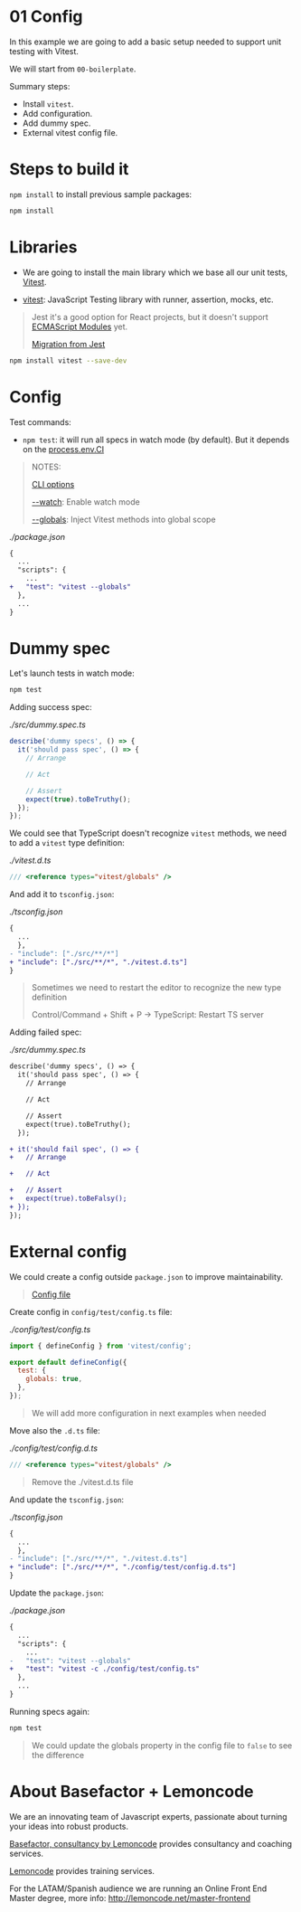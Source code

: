 # 01 Config

In this example we are going to add a basic setup needed to support unit testing with Vitest.

We will start from `00-boilerplate`.

Summary steps:

- Install `vitest`.
- Add configuration.
- Add dummy spec.
- External vitest config file.

# Steps to build it

`npm install` to install previous sample packages:

```bash
npm install
```

# Libraries

- We are going to install the main library which we base all our unit tests, [Vitest](https://vitest.dev/).

- [vitest](https://github.com/vitest-dev/vitest): JavaScript Testing library with runner, assertion, mocks, etc.

> Jest it's a good option for React projects, but it doesn't support [ECMAScript Modules](https://jestjs.io/docs/ecmascript-modules) yet.
>
> [Migration from Jest](https://vitest.dev/guide/migration.html#migrating-from-jest)

```bash
npm install vitest --save-dev
```

# Config

Test commands:
  - `npm test`: it will run all specs in watch mode (by default). But it depends on the [process.env.CI](https://vitest.dev/config/#watch)

> NOTES:
>
> [CLI options](https://vitest.dev/guide/cli.html#options)
>
> [--watch](https://vitest.dev/guide/cli.html#watch): Enable watch mode
>
> [--globals](https://vitest.dev/guide/cli.html#globals): Inject Vitest methods into global scope

_./package.json_

```diff
{
  ...
  "scripts": {
    ...
+   "test": "vitest --globals"
  },
  ...
}
```

# Dummy spec

Let's launch tests in watch mode:

```bash
npm test
```

Adding success spec:

_./src/dummy.spec.ts_

```javascript
describe('dummy specs', () => {
  it('should pass spec', () => {
    // Arrange

    // Act

    // Assert
    expect(true).toBeTruthy();
  });
});
```

We could see that TypeScript doesn't recognize `vitest` methods, we need to add a `vitest` type definition:

_./vitest.d.ts_

```ts
/// <reference types="vitest/globals" />

```

And add it to `tsconfig.json`:

_./tsconfig.json_

```diff
{
  ...
  },
- "include": ["./src/**/*"]
+ "include": ["./src/**/*", "./vitest.d.ts"]
}

```

> Sometimes we need to restart the editor to recognize the new type definition
>
> Control/Command + Shift + P -> TypeScript: Restart TS server

Adding failed spec:

_./src/dummy.spec.ts_

```diff
describe('dummy specs', () => {
  it('should pass spec', () => {
    // Arrange

    // Act

    // Assert
    expect(true).toBeTruthy();
  });

+ it('should fail spec', () => {
+   // Arrange

+   // Act

+   // Assert
+   expect(true).toBeFalsy();
+ });
});
```

# External config

We could create a config outside `package.json` to improve maintainability.

> [Config file](https://vitest.dev/config/)

Create config in `config/test/config.ts` file:

_./config/test/config.ts_

```js
import { defineConfig } from 'vitest/config';

export default defineConfig({
  test: {
    globals: true,
  },
});

```

> We will add more configuration in next examples when needed

Move also the `.d.ts` file:

_./config/test/config.d.ts_

```ts
/// <reference types="vitest/globals" />

```

> Remove the ./vitest.d.ts file

And update the `tsconfig.json`:

_./tsconfig.json_

```diff
{
  ...
  },
- "include": ["./src/**/*", "./vitest.d.ts"]
+ "include": ["./src/**/*", "./config/test/config.d.ts"]
}

```

Update the `package.json`:

_./package.json_

```diff
{
  ...
  "scripts": {
    ...
-   "test": "vitest --globals"
+   "test": "vitest -c ./config/test/config.ts"
  },
  ...
}
```

Running specs again:

```bash
npm test
```

> We could update the globals property in the config file to `false` to see the difference

# About Basefactor + Lemoncode

We are an innovating team of Javascript experts, passionate about turning your ideas into robust products.

[Basefactor, consultancy by Lemoncode](http://www.basefactor.com) provides consultancy and coaching services.

[Lemoncode](http://lemoncode.net/services/en/#en-home) provides training services.

For the LATAM/Spanish audience we are running an Online Front End Master degree, more info: http://lemoncode.net/master-frontend
